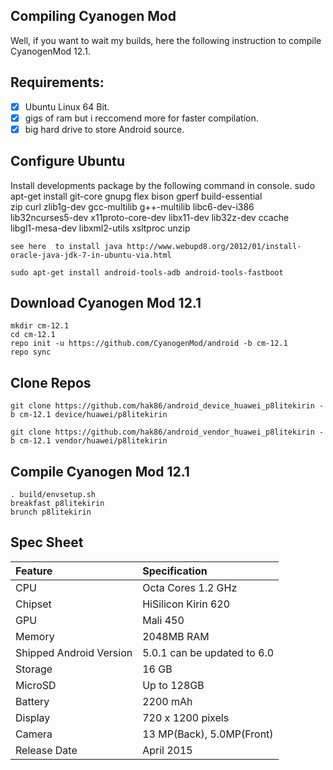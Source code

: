 ## Compiling Cyanogen Mod
Well, if you want to wait my builds, here the following instruction to compile CyanogenMod 12.1.

## Requirements:
- [x] Ubuntu Linux 64 Bit.
- [x] gigs of ram but i reccomend more for faster compilation.
- [x] big hard drive to store Android source.

## Configure Ubuntu
Install developments package by the following command in console.
	sudo apt-get install git-core gnupg flex bison gperf build-essential \
  zip curl zlib1g-dev gcc-multilib g++-multilib libc6-dev-i386 \
  lib32ncurses5-dev x11proto-core-dev libx11-dev lib32z-dev ccache \
  libgl1-mesa-dev libxml2-utils xsltproc unzip


	see here  to install java http://www.webupd8.org/2012/01/install-oracle-java-jdk-7-in-ubuntu-via.html

	sudo apt-get install android-tools-adb android-tools-fastboot

## Download Cyanogen Mod 12.1
	mkdir cm-12.1
	cd cm-12.1
	repo init -u https://github.com/CyanogenMod/android -b cm-12.1
	repo sync

## Clone Repos
	git clone https://github.com/hak86/android_device_huawei_p8litekirin -b cm-12.1 device/huawei/p8litekirin

	git clone https://github.com/hak86/android_vendor_huawei_p8litekirin -b cm-12.1 vendor/huawei/p8litekirin

## Compile Cyanogen Mod 12.1
	. build/envsetup.sh
	breakfast p8litekirin
	brunch p8litekirin

## Spec Sheet

| Feature                 | Specification                     |
| :---------------------- | :-------------------------------- |
| CPU                     | Octa Cores 1.2 GHz                |
| Chipset                 | HiSilicon Kirin 620		      |
| GPU                     | Mali 450                          |
| Memory                  | 2048MB RAM                        |
| Shipped Android Version | 5.0.1 can be updated to 6.0       |
| Storage                 | 16 GB                             |
| MicroSD                 | Up to 128GB                       |
| Battery                 | 2200 mAh                          |
| Display                 | 720 x 1200 pixels                 |
| Camera                  | 13 MP(Back), 5.0MP(Front)         |
| Release Date | April 2015 			              |
